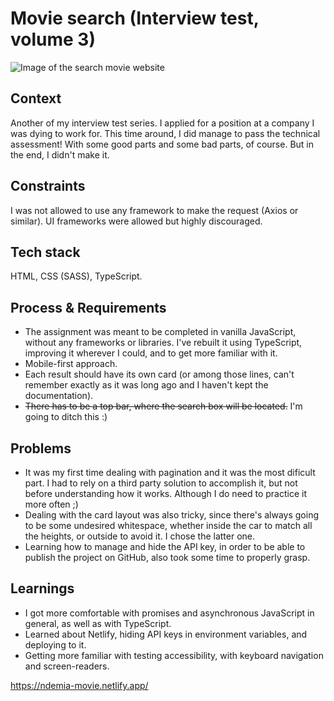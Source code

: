 # Movie search (Interview test, volume 3)

![Image of the search movie website](https://demia.me/assets/images/movie_x2.png)

## Context

Another of my interview test series. I applied for a position at a company I was dying to work for. This time around, I did manage to pass the technical assessment! With some good parts and some bad parts, of course. But in the end, I didn't make it.

## Constraints
I was not allowed to use any framework to make the request (Axios or similar). UI frameworks were allowed but highly discouraged.

## Tech stack
HTML, CSS (SASS), TypeScript.

## Process & Requirements
- The assignment was meant to be completed in vanilla JavaScript, without any frameworks or libraries. I've rebuilt it using TypeScript, improving it wherever I could, and to get more familiar with it.
- Mobile-first approach.
- Each result should have its own card (or among those lines, can't remember exactly as it was long ago and I haven't kept the documentation).
- ~~There has to be a top bar, where the search box will be located.~~ I'm going to ditch this :)

## Problems
- It was my first time dealing with pagination and it was the most dificult part. I had to rely on a third party solution to accomplish it, but not before understanding how it works. Although I do need to practice it more often ;)
- Dealing with the card layout was also tricky, since there's always going to be some undesired whitespace, whether inside the car to match all the heights, or outside to avoid it. I chose the latter one.
- Learning how to manage and hide the API key, in order to be able to publish the project on GitHub, also took some time to properly grasp. 

## Learnings
- I got more comfortable with promises and asynchronous JavaScript in general, as well as with TypeScript.
- Learned about Netlify, hiding API keys in environment variables, and deploying to it.
- Getting more familiar with testing accessibility, with keyboard navigation and screen-readers.

https://ndemia-movie.netlify.app/
